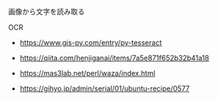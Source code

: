 画像から文字を読み取る

OCR

- https://www.gis-py.com/entry/py-tesseract

- https://qiita.com/henjiganai/items/7a5e871f652b32b41a18

- https://mas3lab.net/perl/waza/index.html

- https://gihyo.jp/admin/serial/01/ubuntu-recipe/0577
